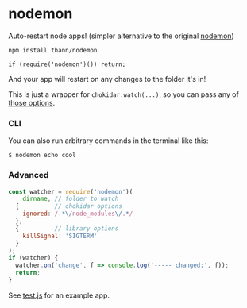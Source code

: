 # nodemon
Auto-restart node apps!
(simpler alternative to the original [nodemon](https://github.com/remy/nodemon))


`npm install thann/nodemon`

`if (require('nodemon')()) return;`

And your app will restart on any changes to the folder it's in!

This is just a wrapper for `chokidar.watch(...)`,
so you can pass any of [those options](https://github.com/paulmillr/chokidar#api).

### CLI
You can also run arbitrary commands in the terminal like this:

`$ nodemon echo cool`

### Advanced
```javascript
const watcher = require('nodemon')(
  __dirname, // folder to watch
  {          // chokidar options
    ignored: /.*\/node_modules\/.*/
  },
  {          // library options
    killSignal: 'SIGTERM'
  }
);
if (watcher) {
  watcher.on('change', f => console.log('----- changed:', f));
  return;
}
```
See [test.js](./test.js) for an example app.
